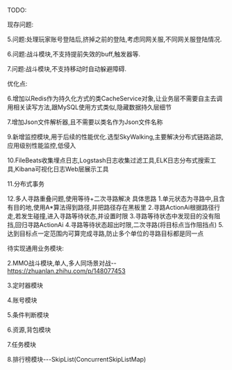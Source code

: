 ﻿TODO:

现存问题:

5.问题:处理玩家账号登陆后,挤掉之前的登陆,考虑同网关服,不同网关服登陆情况.

6.问题:战斗模块,不支持提前失效的buff,触发器等.

7.问题:战斗模块,不支持移动时自动躲避障碍.

优化点:

6.增加以Redis作为持久化方式的类CacheService对象,让业务层不需要自主去调用相关读写方法,跟MySQL使用方式类似,隐藏数据持久层细节

7.增加Json文件解析器,且不需要以类名作为Json文件名称

9.新增监控模块,用于后续的性能优化.选型SkyWalking,主要解决分布式链路追踪,应用级别性能监控,低侵入

10.FileBeats收集埋点日志,Logstash日志收集过滤工具,ELK日志分布式搜索工具,Kibana可视化日志Web层展示工具

11.分布式事务

12.多人寻路重叠问题,使用等待+二次寻路解决
具体思路
1.单元状态为寻路中,且含有目的地,使用A*算法得到路径,并把路径存在黑板里
2.寻路ActionAi根据路径行走,若发生碰撞,进入寻路等待状态,并设置时限
3.寻路等待状态中发现目的没有阻挡,回归寻路ActionAi
4.寻路等待状态超出时限,二次寻路(将目标点当作阻挡点)
5.达到目标点一定范围内可算完成寻路,防止多个单位的寻路目标都是同一点

待实现通用业务模块:

2.MMO战斗模块,单人,多人同场景对战--https://zhuanlan.zhihu.com/p/148077453

3.定时器模块

4.账号模块

5.条件判断模块

6.资源,背包模块

7.任务模块

8.排行榜模块---SkipList(ConcurrentSkipListMap)
